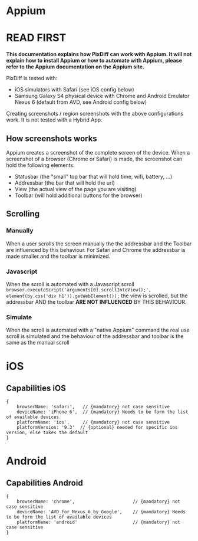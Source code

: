 Appium
==========
# READ FIRST
**This documentation explains how PixDiff can work with Appium. It will not explain how to install Appium or how to automate with Appium, please refer to the Appium documentation on the Appium site.**

PixDiff is tested with: 
* iOS simulators with Safari (see iOS config below)
* Samsung Galaxy S4 physical device with Chrome and Android Emulator Nexus 6 (default from AVD, see Android config below)

Creating screenshots / region screenshots with the above configurations work. It is not tested with a Hybrid App.
 
## How screenshots works
Appium creates a screenshot of the complete screen of the device. When a screenshot of a browser (Chrome or Safari) is made, the screenshot can hold the following elements:
* Statusbar (the "small" top bar that will hold time, wifi, battery, ...)
* Addressbar (the bar that will hold the url)
* View (the actual view of the page you are visiting)
* Toolbar (will hold additional buttons for the browser)

## Scrolling
### Manually
When a user scrolls the screen manually the the addressbar and the Toolbar are influenced by this behaviour. For Safari and Chrome the addressbar is made smaller and the toolbar is minimized.
### Javascript
When the scroll is automated with a Javascript scroll `browser.executeScript('arguments[0].scrollIntoView();', element(by.css('div h1')).getWebElement());` the view is scrolled, but the addressbar AND the toolbar **ARE NOT INFLUENCED** BY THIS BEHAVIOUR.
### Simulate
When the scroll is automated with a "native Appium" command the real use scroll is simulated and the behaviour of the addressbar and toolbar is the same as the manual scroll

# iOS

## Capabilities iOS

```
{
    browserName: 'safari',   // {mandatory} not case sensitive
    deviceName: 'iPhone 6',  // {mandatory} Needs to be form the list of available devices
    platformName: 'ios',     // {mandatory} not case sensitive
    platformVersion: '9.3'  // {optional} needed for specific ios version, else takes the default
}
```
# Android

## Capabilities Android

```
{
    browserName: 'chrome',                      // {mandatory} not case sensitive
    deviceName: 'AVD_for_Nexus_6_by_Google',    // {mandatory} Needs to be form the list of available devices
    platformName: 'android'                     // {mandatory} not case sensitive
}
```